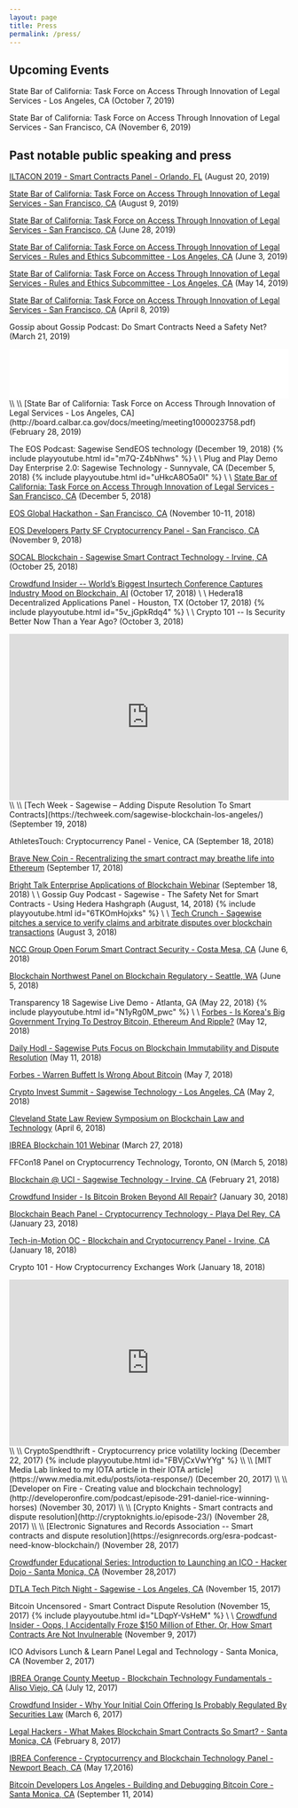 ```yaml
---
layout: page
title: Press
permalink: /press/
---
```

## Upcoming Events

State Bar of California: Task Force on Access Through Innovation of Legal Services - Los Angeles, CA (October 7, 2019)

State Bar of California: Task Force on Access Through Innovation of Legal Services - San Francisco, CA (November 6, 2019)

## Past notable public speaking and press

[ILTACON 2019 - Smart Contracts Panel - Orlando, FL](https://www.iltacon.org) (August 20, 2019)

[State Bar of California: Task Force on Access Through Innovation of Legal Services - San Francisco, CA](http://board.calbar.ca.gov/Agenda.aspx?id=15303&t=0&s=false) (August 9, 2019)

[State Bar of California: Task Force on Access Through Innovation of Legal Services - San Francisco, CA](http://board.calbar.ca.gov/docs/meeting/meeting1000024344.pdf) (June 28, 2019)

[State Bar of California: Task Force on Access Through Innovation of Legal Services - Rules and Ethics Subcommittee - Los Angeles, CA](http://board.calbar.ca.gov/Agenda.aspx?id=15248&t=0&s=false) (June 3, 2019)

[State Bar of California: Task Force on Access Through Innovation of Legal Services - Rules and Ethics Subcommittee - Los Angeles, CA](http://board.calbar.ca.gov/Agenda.aspx?id=15239&t=0&s=false) (May 14, 2019)

[State Bar of California: Task Force on Access Through Innovation of Legal Services - San Francisco, CA](http://board.calbar.ca.gov/docs/meeting/meeting1000023935.pdf) (April 8, 2019)

Gossip about Gossip Podcast: Do Smart Contracts Need a Safety Net? (March 21, 2019)
<iframe style="border: none" src="//html5-player.libsyn.com/embed/episode/id/9100235/height/90/theme/custom/thumbnail/yes/direction/forward/render-playlist/no/custom-color/000000/" height="90" width="100%" scrolling="no"  allowfullscreen webkitallowfullscreen mozallowfullscreen oallowfullscreen msallowfullscreen></iframe>
\\
\\
[State Bar of California: Task Force on Access Through Innovation of Legal Services - Los Angeles, CA](http://board.calbar.ca.gov/docs/meeting/meeting1000023758.pdf) (February 28, 2019)

The EOS Podcast: Sagewise SendEOS technology (December 19, 2018)
{% include playyoutube.html id="m7Q-Z4bNhws" %}
\\
\\
Plug and Play Demo Day Enterprise 2.0: Sagewise Technology - Sunnyvale, CA (December 5, 2018)
{% include playyoutube.html id="uHkcA8O5a0I" %}
\\
\\
[State Bar of California: Task Force on Access Through Innovation of Legal Services - San Francisco, CA](http://board.calbar.ca.gov/docs/meeting/meeting1000023379.pdf) (December 5, 2018)

[EOS Global Hackathon - San Francisco, CA](https://www.eventbrite.com/e/eos-hackathon-san-francisco-tickets-48901052364#) (November 10-11, 2018)

[EOS Developers Party SF Cryptocurrency Panel - San Francisco, CA](https://www.meetup.com/EOS-Silicon-Valley-Community/events/256200286/) (November 9, 2018)

[SOCAL Blockchain - Sagewise Smart Contract Technology - Irvine, CA](https://www.meetup.com/Hyperledger-Orange-County/events/ptsgjqyxnbhc/) (October 25, 2018)

[Crowdfund Insider -- World’s Biggest Insurtech Conference Captures Industry Mood on Blockchain, AI](https://www.crowdfundinsider.com/2018/10/140144-worlds-biggest-insurtech-conference-captures-industry-mood-on-blockchain-ai/) (October 17, 2018)
\\
\\
Hedera18 Decentralized Applications Panel - Houston, TX (October 17, 2018)
{% include playyoutube.html id="5v_jGpkRdq4" %}
\\
\\
Crypto 101 -- Is Security Better Now Than a Year Ago? (October 3, 2018)
<iframe width="100%" height="300" scrolling="no" frameborder="no" allow="autoplay" src="https://w.soundcloud.com/player/?url=https%3A//api.soundcloud.com/tracks/508829619&color=%23ff5500&auto_play=false&hide_related=false&show_comments=true&show_user=true&show_reposts=false&show_teaser=true&visual=true"></iframe>
\\
\\
[Tech Week - Sagewise – Adding Dispute Resolution To Smart Contracts](https://techweek.com/sagewise-blockchain-los-angeles/) (September 19, 2018)

AthletesTouch: Cryptocurrency Panel - Venice, CA (September 18, 2018)

[Brave New Coin - Recentralizing the smart contract may breathe life into Ethereum](https://bravenewcoin.com/insights/recentralizing-the-smart-contract-may-breathe-life-into-ethereum) (September 17, 2018)

[Bright Talk Enterprise Applications of Blockchain Webinar](https://www.brighttalk.com/webinar/enterprise-applications-of-blockchain-and-smart-contracts/?utm_source=brighttalk-growth&utm_medium=web&utm_campaign=thought-leader&utm_content=none&utm_term=DanielRice) (September 18, 2018)
\\
\\
Gossip Guy Podcast - Sagewise - The Safety Net for Smart Contracts - Using Hedera Hashgraph (August, 14, 2018)
{% include playyoutube.html id="6TKOmHojxks" %}
\\
\\
[Tech Crunch - Sagewise pitches a service to verify claims and arbitrate disputes over blockchain transactions](https://techcrunch.com/2018/08/03/sagewise-pitches-a-service-to-verify-claims-and-arbitrate-disputes-over-blockchain-transactions/) (August 3, 2018)

[NCC Group Open Forum Smart Contract Security - Costa Mesa, CA](https://www.meetup.com/NCC-Group-Open-Forum-Los-Angeles/events/250594425/) (June 6, 2018)

[Blockchain Northwest Panel on Blockchain Regulatory - Seattle, WA](https://www.facebook.com/cttv247/videos/blockchain-nwagenda900-am-state-of-blockchain-by-kate-m-bloccelerate-vc-keynote9/1266762233454500/) (June 5, 2018)

Transparency 18 Sagewise Live Demo - Atlanta, GA (May 22, 2018)
{% include playyoutube.html id="N1yRg0M_pwc" %}
\\
\\
[Forbes - Is Korea's Big Government Trying To Destroy Bitcoin, Ethereum And Ripple?](https://www.forbes.com/sites/panosmourdoukoutas/2018/05/12/is-koreas-big-government-trying-to-destroy-bitcoin-ethereum-ripple/#2fabaace4f44) (May 12, 2018)

[Daily Hodl - Sagewise Puts Focus on Blockchain Immutability and Dispute Resolution](https://dailyhodl.com/2018/05/11/sagewise-puts-focus-on-blockchain-immutability-and-dispute-resolution/) (May 11, 2018)

[Forbes - Warren Buffett Is Wrong About Bitcoin](https://www.forbes.com/sites/panosmourdoukoutas/2018/05/07/warren-buffett-is-wrong-about-bitcoin/#a14877b379c8) (May 7, 2018)

[Crypto Invest Summit - Sagewise Technology - Los Angeles, CA](https://www.eventbrite.com/e/crypto-invest-summit-tickets-42439339206#) (May 2, 2018)

[Cleveland State Law Review Symposium on Blockchain Law and Technology](https://www.eventbrite.com/e/blockchain-law-technology-symposium-tickets-42849684560) (April 6, 2018)

[IBREA Blockchain 101 Webinar](https://www.ibrea.network/events-index/2018/3/14/webinar-blockchain-technology-101) (March 27, 2018)

FFCon18 Panel on Cryptocurrency Technology, Toronto, ON (March 5, 2018)

[Blockchain @ UCI - Sagewise Technology - Irvine, CA](https://www.facebook.com/events/338076520044635/) (February 21, 2018)

[Crowdfund Insider - Is Bitcoin Broken Beyond All Repair?](https://www.crowdfundinsider.com/2018/01/127714-bitcoin-broken-beyond-repair/) (January 30, 2018)

[Blockchain Beach Panel - Cryptocurrency Technology - Playa Del Rey, CA](https://www.meetup.com/blockchainbeachla/events/246455646/) (January 23, 2018)

[Tech-in-Motion OC - Blockchain and Cryptocurrency Panel - Irvine, CA](https://www.meetup.com/TechinmotionOC/events/245195065/) (January 18, 2018)

Crypto 101 - How Cryptocurrency Exchanges Work (January 18, 2018)
<iframe width="100%" height="300" scrolling="no" frameborder="no" allow="autoplay" src="https://w.soundcloud.com/player/?url=https%3A//api.soundcloud.com/tracks/385876076&amp;color=%23ff5500&amp;auto_play=false&amp;hide_related=false&amp;show_comments=true&amp;show_user=true&amp;show_reposts=false&amp;show_teaser=true&amp;visual=true"></iframe>
\\
\\
CryptoSpendthrift - Cryptocurrency price volatility locking (December 22, 2017)
{% include playyoutube.html id="FBVjCxVwYYg" %}
\\
\\
[MIT Media Lab linked to my IOTA article in their IOTA article](https://www.media.mit.edu/posts/iota-response/) (December 20, 2017)
\\
\\
[Developer on Fire - Creating value and blockchain technology](http://developeronfire.com/podcast/episode-291-daniel-rice-winning-horses) (November 30, 2017)
\\
\\
[Crypto Knights - Smart contracts and dispute resolution](http://cryptoknights.io/episode-23/) (November 28, 2017)
\\
\\
[Electronic Signatures and Records Association -- Smart contracts and dispute resolution](https://esignrecords.org/esra-podcast-need-know-blockchain/) (November 28, 2017)

[Crowdfunder Educational Series: Introduction to Launching an ICO - Hacker Dojo - Santa Monica, CA](https://www.eventbrite.com/e/crowdfunder-educational-series-introduction-to-launching-an-ico-tickets-39535799641) (November 28,2017)

[DTLA Tech Pitch Night - Sagewise - Los Angeles, CA](https://www.sits.la/calendar/2017/10/3/startups-in-the-sky-clean-tech-pitch-ml798) (November 15, 2017)

Bitcoin Uncensored - Smart Contract Dispute Resolution (November 15, 2017)
{% include playyoutube.html id="LDqpY-VsHeM" %}
\\
\\
[Crowdfund Insider - Oops, I Accidentally Froze $150 Million of Ether. Or, How Smart Contracts Are Not Invulnerable](https://www.crowdfundinsider.com/2017/11/124379-oops-accidentally-froze-150-million-ether-smart-contracts-not-invulnerable/) (November 9, 2017)

ICO Advisors Lunch & Learn Panel Legal and Technology - Santa Monica, CA (November 2, 2017)

[IBREA Orange County Meetup - Blockchain Technology Fundamentals - Aliso Viejo, CA](https://www.ibrea.network/events-index/2017/7/12/orange-county-california-ibrea-meetup-ragnar-lifthrasir-dan-rice) (July 12, 2017)

[Crowdfund Insider - Why Your Initial Coin Offering Is Probably Regulated By Securities Law](https://www.crowdfundinsider.com/2017/03/96598-initial-coin-offering-probably-regulated-securities-law/) (March 6, 2017)

[Legal Hackers - What Makes Blockchain Smart Contracts So Smart? - Santa Monica, CA](https://www.meetup.com/Los-Angeles-Legal-Innovation-Meetup/events/237294625/) (February 8, 2017)

[IBREA Conference - Cryptocurrency and Blockchain Technology Panel - Newport Beach, CA](https://www.ibrea.network/events-index/2016/5/17/ibrea-conference) (May 17,2016)

[Bitcoin Developers Los Angeles - Building and Debugging Bitcoin Core - Santa Monica, CA](https://www.meetup.com/Bitcoin-Developers-Los-Angeles/events/198965372/) (September 11, 2014)